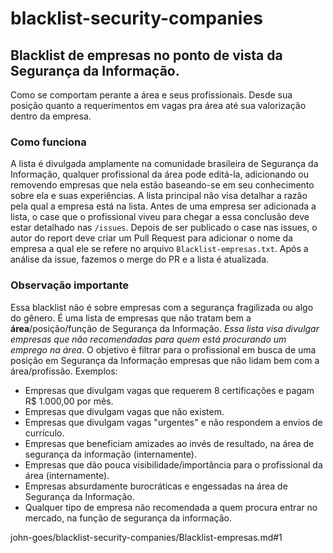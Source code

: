 # blacklist-security-companies

## Blacklist de empresas no ponto de vista da Segurança da Informação.
Como se comportam perante a área e seus profissionais. Desde sua posição quanto a requerimentos em vagas pra área até sua valorização dentro da empresa.


### Como funciona
A lista é divulgada amplamente na comunidade brasileira de Segurança da Informação, qualquer profissional da área pode editá-la, adicionando ou removendo empresas que nela estão baseando-se em seu conhecimento sobre ela e suas experiências. A lista principal não visa detalhar a razão pela qual a empresa está na lista. Antes de uma empresa ser adicionada a lista, o case que o profissional viveu para chegar a essa conclusão deve estar detalhado nas `/issues`. Depois de ser publicado o case nas issues, o autor do report deve criar um Pull Request para adicionar o nome da empresa a qual ele se refere no arquivo `Blacklist-empresas.txt`. Após a análise da issue, fazemos o merge do PR e a lista é atualizada.

### Observação importante
Essa blacklist não é sobre empresas com a segurança fragilizada ou algo do gênero. É uma lista de empresas que não tratam bem a **área**/posição/função de Segurança da Informação. _Essa lista visa divulgar empresas que não recomendadas para quem está procurando um emprego na área_. O objetivo é filtrar para o profissional em busca de uma posição em Segurança da Informação empresas que não lidam bem com a área/profissão. Exemplos:
- Empresas que divulgam vagas que requerem 8 certificações e pagam R$ 1.000,00 por mês.
- Empresas que divulgam vagas que não existem.
- Empresas que divulgam vagas "urgentes" e não respondem a envios de currículo.
- Empresas que beneficiam amizades ao invés de resultado, na área de segurança da informação (internamente).
- Empresas que dão pouca visibilidade/importância para o profissional da área (internamente).
- Empresas absurdamente burocráticas e engessadas na área de Segurança da Informação.
- Qualquer tipo de empresa não recomendada a quem procura entrar no mercado, na função de segurança da informação.

john-goes/blacklist-security-companies/Blacklist-empresas.md#1
